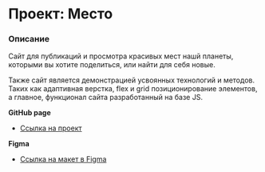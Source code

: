 # Проект: Место

### Описание
 Сайт для публикаций и просмотра красивых мест нашй планеты, которыми вы хотите поделиться, или найти для себя новые.

 Также сайт является демонстрацией усвоянных технологий и методов. Таких как адаптивная верстка, flex и grid позиционирование элементов, а главное, функционал сайта разработанный на базе JS.

**GitHub page**
* [Ссылка на проект](https://carl0slit0s.github.io/mesto/)

**Figma**
* [Ссылка на макет в Figma](https://www.figma.com/file/2cn9N9jSkmxD84oJik7xL7/JavaScript.-Sprint-4?node-id=0%3A1)



